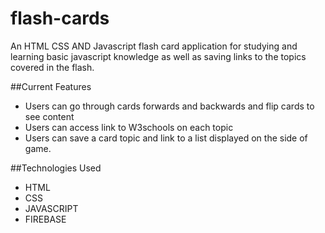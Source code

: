 # flash-cards

An HTML CSS AND Javascript flash card application for studying and learning basic javascript knowledge as well as saving links to the topics covered in the flash.

##Current Features
- Users can go through cards forwards and backwards and flip cards to see content
- Users can access link to W3schools on each topic
- Users can save a card topic and link to a list displayed on the side of game.

##Technologies Used
- HTML
- CSS
- JAVASCRIPT
- FIREBASE
